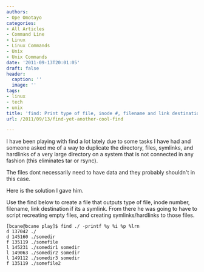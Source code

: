 ```yaml
---
authors:
- Ope Omotayo
categories:
- All Articles
- Command Line
- Linux
- Linux Commands
- Unix
- Unix Commands
date: '2011-09-13T20:01:05'
draft: false
header:
  caption: ''
  image: ''
tags:
- linux
- tech
- unix
title: 'find: Print type of file, inode #, filename and link destination'
url: /2011/09/13/find-yet-another-cool-find

---
```


I have been playing with find a lot lately due to some tasks I have had and someone asked me of a way to duplicate the directory, files, symlinks, and hardlinks of a very large directory on a system that is not connected in any fashion (this eliminates tar or rsync).

The files dont necessarily need to have data and they probably shouldn't in this case.

Here is the solution I gave him.

Use the find below to create a file that outputs type of file, inode number, filename, link destination if its a symlink. From there he was going to have to script recreating empty files, and creating symlinks/hardlinks to those files.

    [bcane@bcane play]$ find ./ -printf %y %i %p %lrn
    d 137042 ./
    d 145160 ./somedir
    f 135119 ./somefile
    l 145231 ./somedir1 somedir
    l 149063 ./somedir2 somedir
    l 149112 ./somedir3 somedir
    f 135119 ./somefile2
